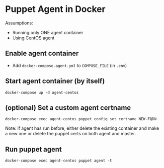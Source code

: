 # Puppet Agent in Docker

Assumptions:
- Running only ONE agent container
- Using CentOS agent

## Enable agent container
- Add `docker-compose.agent.yml` to `COMPOSE_FILE` (in `.env`)

## Start agent container (by itself)
```shell
docker-compose up -d agent-centos
```

## (optional) Set a custom agent certname
```shell
docker-compose exec agent-centos puppet config set certname NEW-FQDN
```
Note: if agent has run before, either delete the existing container and make
a new one or delete the puppet certs on both agent and master.

## Run puppet agent
```shell
docker-compose exec agent-centos puppet agent -t
```
